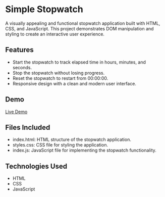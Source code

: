 # Simple Stopwatch

A visually appealing and functional stopwatch application built with HTML, CSS, and JavaScript. This project demonstrates DOM manipulation and styling to create an interactive user experience.

## Features
- Start the stopwatch to track elapsed time in hours, minutes, and seconds.
- Stop the stopwatch without losing progress.
- Reset the stopwatch to restart from 00:00:00.
- Responsive design with a clean and modern user interface.

## Demo
[Live Demo](https://naveen-kumarj.github.io/simple-stopwatch/)

## Files Included
- index.html: HTML structure of the stopwatch application.
- styles.css: CSS file for styling the application.
- index.js: JavaScript file for implementing the stopwatch functionality.

## Technologies Used
- HTML
- CSS
- JavaScript
